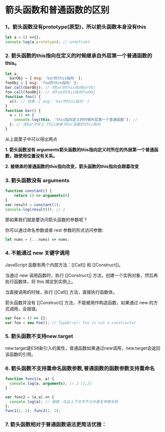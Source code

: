 # 箭头函数和普通函数的区别


### 1，箭头函数没有prototype(原型)，所以箭头函数本身没有this
```js
let a = () =>{};
console.log(a.prototype); // undefined
```
### 2. 箭头函数的this指向在定义的时候继承自外层第一个普通函数的this。
```js
let a,
  barObj = { msg: 'bar的this指向' };
fooObj = { msg: 'foo的this指向' };
bar.call(barObj); // 将bar的this指向barObj
foo.call(fooObj); // 将foo的this指向fooObj
function foo() {
  a(); // 结果：{ msg: 'bar的this指向' }
}
function bar() {
  a = () => {
    console.log(this, 'this指向定义的时候外层第一个普通函数'); // 
  }; // 在bar中定义 this继承于bar函数的this指向
}

```

从上面栗子中可以得出两点

**1. 箭头函数没有 arguments箭头函数的this指向定义时所在的外层第一个普通函数，跟使用位置没有关系。**

**2. 被继承的普通函数的this指向改变，箭头函数的this指向会跟着改变**

### 3. 箭头函数没有 arguments
```js
function constant() {
    return () => arguments[0]
}
var result = constant(1);
console.log(result()); // 1
```
那如果我们就是要访问箭头函数的参数呢？

你可以通过命名参数或者 rest 参数的形式访问参数:

```js
let nums = (...nums) => nums;
```
### 4. 不能通过 new 关键字调用
JavaScript 函数有两个内部方法：[[Call]] 和 [[Construct]]。

当通过 new 调用函数时，执行 [[Construct]] 方法，创建一个实例对象，然后再执行函数体，将 this 绑定到实例上。

当直接调用的时候，执行 [[Call]] 方法，直接执行函数体。

箭头函数并没有 [[Construct]] 方法，不能被用作构造函数，如果通过 new 的方式调用，会报错。


```js
var Foo = () => {};
var foo = new Foo(); // TypeError: Foo is not a constructor
```
### 5. 箭头函数不支持new.target
new.target是ES6新引入的属性，普通函数如果通过new调用，new.target会返回该函数的引用。

### 6. 箭头函数不支持重命名函数参数,普通函数的函数参数支持重命名

```js
function func1(a, a) {
  console.log(a, arguments); // 2 [1,2]
}

var func2 = (a,a) => {
  console.log(a); // 报错：在此上下文中不允许重复参数名称
};
func1(1, 2); func2(1, 2);
```


### 7. 箭头函数相对于普通函数语法更简洁优雅：


